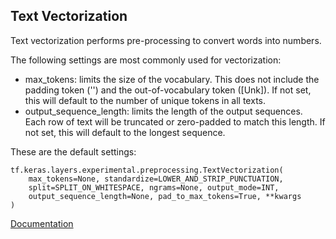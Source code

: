 ## Text Vectorization
Text vectorization performs pre-processing to convert words into numbers.

The following settings are most commonly used for vectorization:
- max_tokens: limits the size of the vocabulary. This does not include the padding token ('') and the out-of-vocabulary token ([Unk]). If not set, this will default to the number of unique tokens in all texts.
- output_sequence_length: limits the length of the output sequences. Each row of text will be truncated or zero-padded to match this length. If not set, this will default to the longest sequence.

These are the default settings:
```
tf.keras.layers.experimental.preprocessing.TextVectorization(
    max_tokens=None, standardize=LOWER_AND_STRIP_PUNCTUATION,
    split=SPLIT_ON_WHITESPACE, ngrams=None, output_mode=INT,
    output_sequence_length=None, pad_to_max_tokens=True, **kwargs
)
```

[Documentation](https://www.tensorflow.org/api_docs/python/tf/keras/layers/experimental/preprocessing/TextVectorization)